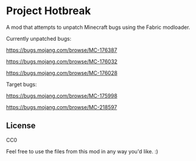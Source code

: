 # Project Hotbreak

A mod that attempts to unpatch Minecraft bugs using the Fabric modloader.
 
Currently unpatched bugs:

https://bugs.mojang.com/browse/MC-176387

https://bugs.mojang.com/browse/MC-176032

https://bugs.mojang.com/browse/MC-176028

Target bugs:

https://bugs.mojang.com/browse/MC-175998

https://bugs.mojang.com/browse/MC-218597


## License

CC0

Feel free to use the files from this mod in any way you'd like. :)
